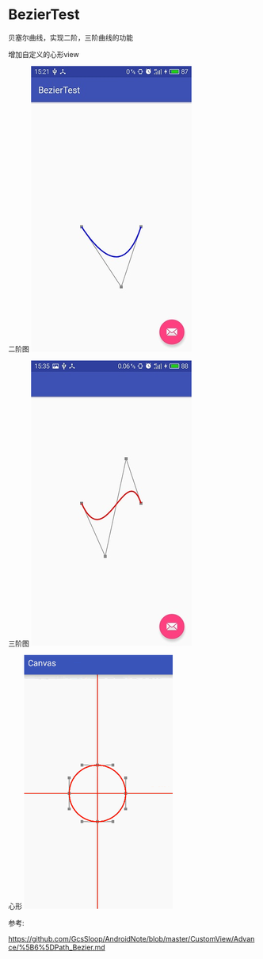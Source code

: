 # BezierTest
贝塞尔曲线，实现二阶，三阶曲线的功能

增加自定义的心形view

二阶图
![image](https://github.com/George-Soros/BezierTest/blob/master/second.jpg)

三阶图
![image](https://github.com/George-Soros/BezierTest/blob/master/third.jpg)

心形
![image](https://github.com/George-Soros/BezierTest/blob/master/heart.gif)

参考:

https://github.com/GcsSloop/AndroidNote/blob/master/CustomView/Advance/%5B6%5DPath_Bezier.md
